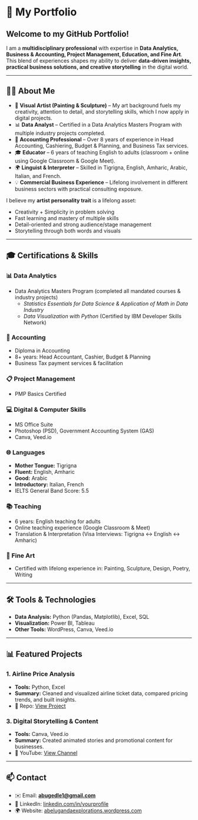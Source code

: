 # 📂 My Portfolio  

## Welcome to my **GitHub Portfolio**!  
I am a **multidisciplinary professional** with expertise in **Data Analytics, Business & Accounting, Project Management, Education, and Fine Art**.  
This blend of experiences shapes my ability to deliver **data-driven insights, practical business solutions, and creative storytelling** in the digital world.  

---

## 🧑‍💻 About Me  

- 🎨 **Visual Artist (Painting & Sculpture)** – My art background fuels my creativity, attention to detail, and storytelling skills, which I now apply in digital projects.  
- 📊 **Data Analyst** – Certified in a Data Analytics Masters Program with multiple industry projects completed.  
- 💼 **Accounting Professional** – Over 8 years of experience in Head Accounting, Cashiering, Budget & Planning, and Business Tax services.  
- 🎓 **Educator** – 6 years of teaching English to adults (classroom + online using Google Classroom & Google Meet).  
- 🌍 **Linguist & Interpreter** – Skilled in Tigrigna, English, Amharic, Arabic, Italian, and French.  
- 💡 **Commercial Business Experience** – Lifelong involvement in different business sectors with practical consulting exposure.  

I believe my **artist personality trait** is a lifelong asset:  
- Creativity + Simplicity in problem solving  
- Fast learning and mastery of multiple skills  
- Detail-oriented and strong audience/stage management  
- Storytelling through both words and visuals  

---

## 🎓 Certifications & Skills  

### 📊 Data Analytics
- Data Analytics Masters Program (completed all mandated courses & industry projects)  
  - *Statistics Essentials for Data Science & Application of Math in Data Industry*  
  - *Data Visualization with Python* (Certified by IBM Developer Skills Network)  

### 💼 Accounting
- Diploma in Accounting  
- 8+ years: Head Accountant, Cashier, Budget & Planning  
- Business Tax payment services & facilitation  

### 📋 Project Management
- PMP Basics Certified  

### 💻 Digital & Computer Skills
- MS Office Suite  
- Photoshop (PSD), Government Accounting System (GAS)  
- Canva, Veed.io  

### 🌐 Languages
- **Mother Tongue:** Tigrigna  
- **Fluent:** English, Amharic  
- **Good:** Arabic  
- **Introductory:** Italian, French  
- IELTS General Band Score: 5.5  

### 📚 Teaching
- 6 years: English teaching for adults  
- Online teaching experience (Google Classroom & Meet)  
- Translation & Interpretation (Visa Interviews: Tigrigna ↔ English ↔ Amharic)  

### 🎨 Fine Art
- Certified with lifelong experience in: Painting, Sculpture, Design, Poetry, Writing  

---

## 🛠️ Tools & Technologies
- **Data Analysis:** Python (Pandas, Matplotlib), Excel, SQL  
- **Visualization:** Power BI, Tableau  
- **Other Tools:** WordPress, Canva, Veed.io  

---

## 📊 Featured Projects  

### 1. Airline Price Analysis  
- **Tools:** Python, Excel  
- **Summary:** Cleaned and visualized airline ticket data, compared pricing trends, and built insights.  
- 📂 Repo: [View Project](https://github.com/abelgedle/airline-analysis)  

### 3. Digital Storytelling & Content  
- **Tools:** Canva, Veed.io  
- **Summary:** Created animated stories and promotional content for businesses.  
- 🎥 YouTube: [View Channel](https://youtube.com/@yourchannel)  

---

## 📫 Contact  

- ✉️ Email: **abugedle1@gmail.com**  
- 🔗 LinkedIn: [linkedin.com/in/yourprofile](https://linkedin.com/in/yourprofile)  
- 🌍 Website: [abelugandaexplorations.wordpress.com](https://abelugandaexplorations.wordpress.com)  
